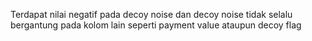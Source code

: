 Terdapat nilai negatif pada decoy noise dan decoy noise tidak selalu bergantung pada kolom lain seperti payment value ataupun decoy flag